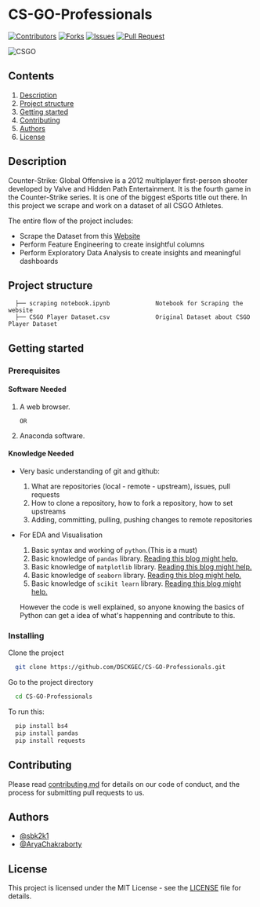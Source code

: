 
# CS-GO-Professionals

[![Contributors](https://img.shields.io/github/contributors/dsckgec/CS-GO-Professionals.svg)](https://github.com/dsckgec/CS-GO-Professionals/graphs/contributors) [![Forks](https://img.shields.io/github/forks/dsckgec/CS-GO-Professionals.svg)](https://github.com/dsckgec/CS-GO-Professionals/network/members) [![Issues](https://img.shields.io/github/issues/dsckgec/CS-GO-Professionals.svg)](https://github.com/dsckgec/CS-GO-Professionals/issues) [![Pull Request](https://img.shields.io/github/issues-pr-closed-raw/dsckgec/CS-GO-Professionals)](https://github.com/dsckgec/CS-GO-Professionals/pulls)


![CSGO](https://cdn.akamai.steamstatic.com/steam/apps/730/ss_60b4f959497899515f46012df805b0006ef21af6.1920x1080.jpg?t=1641233427)


## Contents

1. [Description](#description)
1. [Project structure](#project-structure)
1. [Getting started](#getting-started)
1. [Contributing](#contributing)
1. [Authors](#authors)
1. [License](#license)


## Description

Counter-Strike: Global Offensive is a 2012 multiplayer first-person shooter developed by Valve and Hidden Path Entertainment. It is the fourth game in the Counter-Strike series.
It is one of the biggest eSports title out there. In this project we scrape and work on a dataset of all CSGO Athletes.

The entire flow of the project includes:
- Scrape the Dataset from this [Website](https://www.hltv.org/stats/players)
- Perform Feature Engineering to create insightful columns
- Perform Exploratory Data Analysis to create insights and meaningful dashboards

## Project structure

```   
  ├── scraping notebook.ipynb             Notebook for Scraping the website
  ├── CSGO Player Dataset.csv             Original Dataset about CSGO Player Dataset
```
## Getting started


### Prerequisites

#### Software Needed
 
  1. A web browser. 

         OR
         
  3. Anaconda software.

#### Knowledge Needed
- Very basic understanding of git and github:

    1.  What are repositories (local - remote - upstream), issues, pull requests
    2.   How to clone a repository, how to fork a repository, how to set upstreams
    3.   Adding, committing, pulling, pushing changes to remote repositories

- For EDA and Visualisation
 
    1. Basic syntax and working of ```python```.(This is a must)
    2. Basic knowledge of ```pandas``` library. [Reading this blog might help.](https://www.dataquest.io/blog/pandas-python-tutorial/)
    3. Basic knowledge of ```matplotlib``` library. [Reading this blog might help.](https://blog.quantinsti.com/python-matplotlib-tutorial/)
    4. Basic knowledge of ```seaborn``` library. [Reading this blog might help.](https://www.mygreatlearning.com/blog/seaborn-tutorial/)
    5. Basic knowledge of ```scikit learn``` library. [Reading this blog might help.](https://www.dataquest.io/blog/sci-kit-learn-tutorial/)

  However the code is well explained, so anyone knowing the basics of Python can get a idea of what's happenning and contribute to this.

### Installing

Clone the project

```bash
  git clone https://github.com/DSCKGEC/CS-GO-Professionals.git
```

Go to the project directory

```bash
  cd CS-GO-Professionals
```

To run this:
```bash
  pip install bs4
  pip install pandas
  pip install requests
```


## Contributing

Please read [contributing.md](contributing.md) for details on our code of conduct, and the process for submitting pull requests to us.


## Authors

- [@sbk2k1](https://github.com/sbk2k1)
- [@AryaChakraborty](https://github.com/AryaChakraborty)

## License

This project is licensed under the MIT License - see the [LICENSE](LICENSE) file for details.